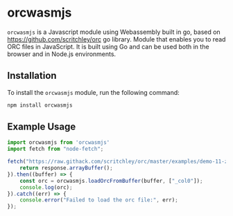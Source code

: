 # orcwasmjs

`orcwasmjs` is a Javascript module using Webassembly built in go, based on https://github.com/scritchley/orc go library. Module that enables you to read ORC files in JavaScript. It is built using Go and can be used both in the browser and in Node.js environments.

## Installation

To install the `orcwasmjs` module, run the following command:

```bash
npm install orcwasmjs
```

## Example Usage

```javascript
import orcwasmjs from 'orcwasmjs'
import fetch from "node-fetch";

fetch("https://raw.githack.com/scritchley/orc/master/examples/demo-11-zlib.orc").then((response) => {
    return response.arrayBuffer();
}).then((buffer) => {
    const orc = orcwasmjs.loadOrcFromBuffer(buffer, ["_col0"]);
    console.log(orc);
}).catch((err) => {
    console.error("Failed to load the orc file:", err);
});
```
